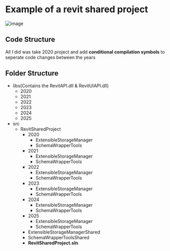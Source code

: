 # Example of a revit shared project

![image](https://github.com/user-attachments/assets/711aa3f5-3448-4f09-9c58-b43e8d8f3d65)
## Code Structure
All I did was take 2020 project and add **conditional compilation symbols** to seperate code changes between the years 
## Folder Structure
- libs(Contains the RevitAPI.dll & RevitUIAPI.dll)
  - 2020
  - 2021
  - 2022
  - 2023
  - 2024
  - 2025
- src
  - RevitSharedProject
    - 2020
        - ExtensibleStorageManager
        - SchemaWrapperTools
    - 2021
        - ExtensibleStorageManager
        - SchemaWrapperTools
    - 2022
        - ExtensibleStorageManager
        - SchemaWrapperTools
    - 2023
        - ExtensibleStorageManager
        - SchemaWrapperTools
    - 2024
        - ExtensibleStorageManager
        - SchemaWrapperTools
    - 2025
        - ExtensibleStorageManager
        - SchemaWrapperTools
    - ExtensibleStorageManagerShared
    - SchemaWrapperToolsShared    
    + **RevitSharedProject.sln**
      
